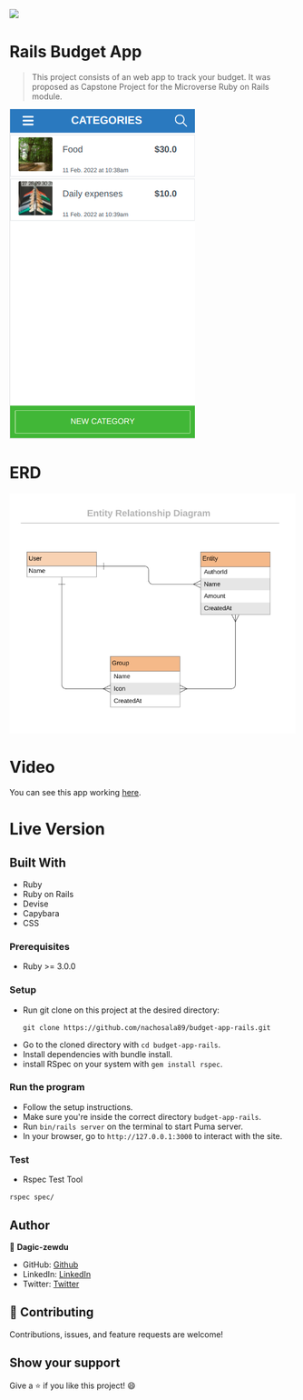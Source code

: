 ![](https://img.shields.io/badge/Microverse-blueviolet)

# Rails Budget App

> This project consists of an web app to track your budget. It was proposed as Capstone Project for the Microverse Ruby on Rails module.

![screenshot](./screenshots/screenshot.png)

# ERD

![ERD](./screenshots/erd_budget_app.png)

# Video

You can see this app working [here](https://obscure-inlet-70071.herokuapp.com/).

# Live Version

## Built With

- Ruby
- Ruby on Rails
- Devise
- Capybara
- CSS

### Prerequisites

- Ruby >= 3.0.0

### Setup

- Run git clone on this project at the desired directory:
  ```
  git clone https://github.com/nachosala89/budget-app-rails.git
  ```
- Go to the cloned directory with `cd budget-app-rails`.
- Install dependencies with bundle install.
- install RSpec on your system with `gem install rspec`.

### Run the program

- Follow the setup instructions.
- Make sure you're inside the correct directory `budget-app-rails`.
- Run `bin/rails server` on the terminal to start Puma server.
- In your browser, go to `http://127.0.0.1:3000` to interact with the site.

### Test

- Rspec Test Tool

```
rspec spec/
```

## Author

👤 **Dagic-zewdu**

- GitHub: [Github](https://github.com/Dagic-zewdu)
- LinkedIn: [LinkedIn](https://www.linkedin.com/dagic-zewdu/)
- Twitter: [Twitter](https://twitter.com/dagic4)

## 🤝 Contributing

Contributions, issues, and feature requests are welcome!

## Show your support

Give a ⭐️ if you like this project! 😄
